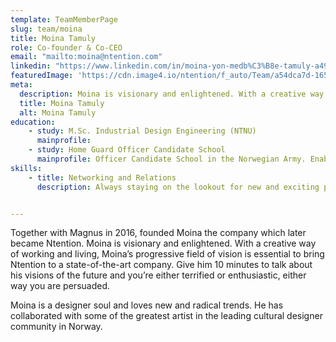 ```yaml
---
template: TeamMemberPage
slug: team/moina
title: Moina Tamuly
role: Co-founder & Co-CEO
email: "mailto:moina@ntention.com"
linkedin: "https://www.linkedin.com/in/moina-yon-medb%C3%B8e-tamuly-a4967ab2/"
featuredImage: 'https://cdn.image4.io/ntention/f_auto/Team/a54dca7d-1658-4dbf-b1df-48fad2583f8e.Jpeg'
meta:
  description: Moina is visionary and enlightened. With a creative way of working and living, Moina’s progressive field of vision is essential to bring Ntention to …
  title: Moina Tamuly
  alt: Moina Tamuly
education:
    - study: M.Sc. Industrial Design Engineering (NTNU)
      mainprofile:
    - study: Home Guard Officer Candidate School
      mainprofile: Officer Candidate School in the Norwegian Army. Enables the student to conceal the role of soldier, instructor and leader through a combination of theory and practice.
skills:
    - title: Networking and Relations
      description: Always staying on the lookout for new and exciting possibilities


---
```

<!BIO>
Together with Magnus in 2016, founded Moina the company which later became Ntention. Moina is visionary and enlightened. With a creative way of working and living, Moina’s progressive field of vision is essential to bring Ntention to a state-of-the-art company. Give him 10 minutes to talk about his visions of the future and you’re either terrified or enthusiastic, either way you are persuaded.  

Moina is a designer soul and loves new and radical trends. He has collaborated with some of the greatest artist in the leading cultural designer community in Norway.
